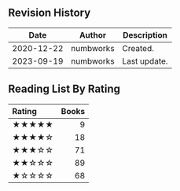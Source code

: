 ## Revision History

|Date|Author|Description|
|---|---|---|
|2020-12-22|numbworks|Created.|
|2023-09-19|numbworks|Last update.|

## Reading List By Rating

| Rating   |   Books |
|:---------|--------:|
| ★★★★★    |       9 |
| ★★★★☆    |      18 |
| ★★★☆☆    |      71 |
| ★★☆☆☆    |      89 |
| ★☆☆☆☆    |      68 |
